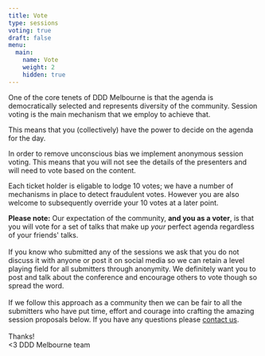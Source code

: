 ```yaml
---
title: Vote
type: sessions
voting: true
draft: false
menu:
  main:
    name: Vote
    weight: 2
    hidden: true
---
```


One of the core tenets of DDD Melbourne is that the agenda is democratically selected and represents diversity of the community. Session voting is the main mechanism that we employ to achieve that.

This means that you (collectively) have the power to decide on the agenda for the day.

In order to remove unconscious bias we implement anonymous session voting. This means that you will not see the details of the presenters and will need to vote based on the content. 

Each ticket holder is eligable to lodge 10 votes; we have a number of mechanisms in place to detect fraudulent votes. However you are also welcome to subsequently override your 10 votes at a later point.

<p class="alert alert-warning"><strong>Please note:</strong> Our expectation of the community, <strong>and you as a voter</strong>, is that you will vote for a set of talks that make up <em>your</em> perfect agenda regardless of your friends' talks.<br><br>If you know who submitted any of the sessions we ask that you do not discuss it with anyone or post it on social media so we can retain a level playing field for all submitters through anonymity. We definitely want you to post and talk about the conference and encourage others to vote though so spread the word.<br><br> If we follow this approach as a community then we can be fair to all the submitters who have put time, effort and courage into crafting the amazing session proposals below. If you have any questions please <a href="mailto:dddmelbourne@gmail.com">contact us</a>.<br><br>Thanks!<br>&lt;3 DDD Melbourne team</p>